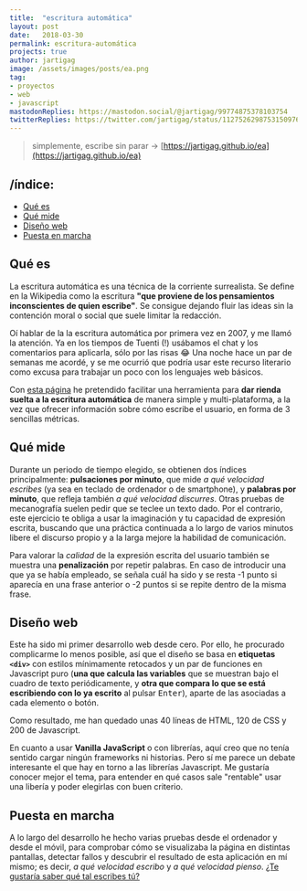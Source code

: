```yaml
---
title:  "escritura automática"
layout: post
date:   2018-03-30
permalink: escritura-automática
projects: true
author: jartigag
image: /assets/images/posts/ea.png
tag:
- proyectos
- web
- javascript
mastodonReplies: https://mastodon.social/@jartigag/99774875378103754
twitterReplies: https://twitter.com/jartigag/status/1127526298753150976
---
```


> simplemente, escribe sin parar →  [https://jartigag.github.io/ea](https://jartigag.github.io/ea)

## /índice:
- [Qué es](#qué-es)
- [Qué mide](#qué-mide)
- [Diseño web](#diseño-web)
- [Puesta en marcha](#puesta-en-marcha)

## Qué es

La escritura automática es una técnica de la corriente surrealista. Se define en la Wikipedia como la escritura **"que proviene de los pensamientos
inconscientes de quien escribe"**. Se consigue dejando fluir las ideas sin la contención moral o social que suele limitar la redacción.

Oí hablar de la la escritura automática por primera vez en 2007, y me llamó la atención. Ya en los tiempos de Tuenti (!) usábamos el chat y los
comentarios para aplicarla, sólo por las risas :joy: Una noche hace un par de semanas me acordé, y se me ocurrió que podría usar este recurso
literario como excusa para trabajar un poco con los lenguajes web básicos.

Con [esta página](https://jartigag.github.io/ea) he pretendido facilitar una herramienta para **dar rienda suelta a la escritura automática** de
manera simple y multi-plataforma, a la vez que ofrecer información sobre cómo escribe el usuario, en forma de 3 sencillas métricas.

## Qué mide

Durante un periodo de tiempo elegido, se obtienen dos índices principalmente: **pulsaciones por minuto**, que mide *a qué velocidad escribes* (ya sea
en teclado de ordenador o de smartphone), y **palabras por minuto**, que refleja también *a qué velocidad discurres*.  Otras pruebas de mecanografía
suelen pedir que se teclee un texto dado. Por el contrario, este ejercicio te obliga a usar la imaginación y tu capacidad de expresión escrita,
buscando que una práctica continuada a lo largo de varios minutos libere el discurso propio y a la larga mejore la habilidad de comunicación.

Para valorar la *calidad* de la expresión escrita del usuario también se muestra una **penalización** por repetir palabras.  En caso de introducir
una que ya se había empleado, se señala cuál ha sido y se resta -1 punto si aparecía en una frase anterior o -2 puntos si se repite dentro de la
misma frase.

## Diseño web

Este ha sido mi primer desarrollo web desde cero. Por ello, he procurado complicarme lo menos posible, así que el diseño se basa en **etiquetas
`<div>`** con estilos mínimamente retocados y un par de funciones en Javascript puro (**una que calcula las variables** que se muestran bajo el
cuadro de texto periódicamente, y **otra que compara lo que se está escribiendo con lo ya escrito** al pulsar <kbd>Enter</kbd>), aparte de las
asociadas a cada elemento o botón.

Como resultado, me han quedado unas 40 líneas de HTML, 120 de CSS y 200 de Javascript.

En cuanto a usar **Vanilla JavaScript** o con librerías, aquí creo que no tenía sentido cargar ningún frameworks ni historias. Pero sí me parece un
debate interesante el que hay en torno a las librerías Javascript. Me gustaría conocer mejor el tema, para entender en qué casos sale "rentable" usar
una libería y poder elegirlas con buen criterio.

## Puesta en marcha

A lo largo del desarrollo he hecho varias pruebas desde el ordenador y desde el móvil, para comprobar cómo se visualizaba la página en distintas
pantallas, detectar fallos y descubrir el resultado de esta aplicación en mí mismo; es decir, *a qué velocidad escribo* y *a qué velocidad pienso*.
[¿Te gustaría saber qué tal escribes tú?](https://jartigag.github.io/ea)

